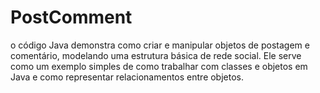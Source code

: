 # PostComment

o código Java demonstra como criar e manipular objetos de postagem e comentário, modelando uma estrutura básica de rede social. Ele serve como um exemplo simples de como trabalhar com classes e objetos em Java e como representar relacionamentos entre objetos.
